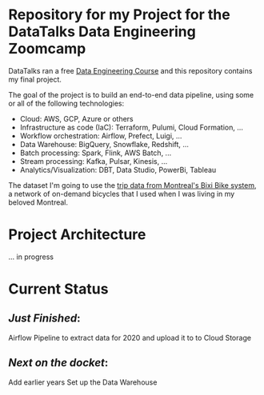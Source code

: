 # Repository for my Project for the DataTalks Data Engineering Zoomcamp

DataTalks ran a free [Data Engineering Course](https://github.com/DataTalksClub/data-engineering-zoomcamp) and this repository contains my final project.

The goal of the project is to build an end-to-end data pipeline, using some or all of the following technologies:
* Cloud: AWS, GCP, Azure or others
* Infrastructure as code (IaC): Terraform, Pulumi, Cloud Formation, ...
* Workflow orchestration: Airflow, Prefect, Luigi, ...
* Data Warehouse: BigQuery, Snowflake, Redshift, ...
* Batch processing: Spark, Flink, AWS Batch, ...
* Stream processing: Kafka, Pulsar, Kinesis, ...
* Analytics/Visualization: DBT, Data Studio, PowerBi, Tableau

The dataset I'm going to use the [trip data from Montreal's Bixi Bike system](https://bixi.com/en/open-data), a network of on-demand bicycles that I used when I was living in my beloved Montreal.

# Project Architecture
... in progress

# Current Status 
## *Just Finished*:
Airflow Pipeline to extract data for 2020 and upload it to to Cloud Storage

## *Next on the docket*:
Add earlier years
Set up the Data Warehouse